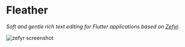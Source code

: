 # Fleather 
<!-- [![Build Status](https://travis-ci.com/memspace/zefyr.svg?branch=master)](https://travis-ci.com/memspace/zefyr) [![codecov](https://codecov.io/gh/memspace/zefyr/branch/master/graph/badge.svg)](https://codecov.io/gh/memspace/zefyr) -->

*Soft and gentle rich text editing for Flutter applications based on [Zefyr](https://github.com/memspace/zefyr).*

![zefyr screenshot](https://github.com/memspace/zefyr/raw/master/packages/zefyr/zefyr.png)

